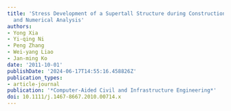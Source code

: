 ```yaml
---
title: 'Stress Development of a Supertall Structure during Construction: Field Monitoring
  and Numerical Analysis'
authors:
- Yong Xia
- Yi-qing Ni
- Peng Zhang
- Wei-yang Liao
- Jan-ming Ko
date: '2011-10-01'
publishDate: '2024-06-17T14:55:16.458826Z'
publication_types:
- article-journal
publication: '*Computer-Aided Civil and Infrastructure Engineering*'
doi: 10.1111/j.1467-8667.2010.00714.x
---
```


